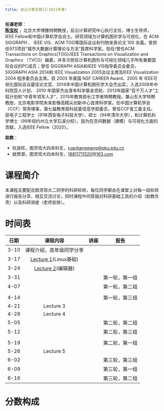 ```yaml
---
title: 前沿计算实践II(2021年春)
---
```


**任课老师**：  
[**陈宝权**](http://cfcs.pku.edu.cn/baoquan/) ，北京大学博雅特聘教授，前沿计算研究中心执行主任，博士生导师，IEEE Fellow和中国计算机学会会士。研究领域为计算机图形学与可视化，在 ACM SIGGRAPH 、 IEEE VIS、ACM TOG等国际会议和刊物发表论文 100 余篇。曾担任973项目“城市大数据计算理论与方法”首席科学家。现任/曾任ACM Transactions on Graphics(TOG)/IEEE Transactions on Visualization and Graphics （TVCG）编委，并多次担任计算机图形与可视化领域几乎所有重要国际会议的PC成员；曾任 SIGGRAPH ASIA和IEEE VIS指导委员会委员，SIGGRAPH ASIA 2014和 IEEE Visualization 2005会议主席及IEEE Visualization 2004 程序委员会主席。获 2003 年美国 NSF CAREER Award、2005 年 IEEE可视化国际会议最佳论文奖、2014年中国计算机图形学大会杰出奖，入选2008年中科院百人计划、 2010 年国家杰出青年科学基金资助、2013年国家“百千万人才”工程计划和“中青年领军人才”、2015年教育部长江学者特聘教授。兼山东大学特聘教授，北京电影学院未来影像高精尖创新中心首席科学家。任中国计算机学会（CCF）常务理事，第七届教育部科技委信息学部委员，曾任CCF青工委主任。获电子工程学士（91年西安电子科技大学）、硕士（94年清华大学），和计算机科学博士（99年纽约州立大学石溪分校）。因为在空间数据（建模）与可视化方面的贡献，入选IEEE Fellow（2020）。  

**助教**：

* 阮良旺，图灵班大四本科生，[ruanliangwang@pku.edu.cn](ruanliangwang@pku.edu.cn)
* 姚贺源，图灵班大四本科生，[18811711520@163.com](18811711520@163.com)

# 课程简介

本课程主要配合图灵班大二同学的科研轮转，每位同学都会在课堂上对每一段轮转进行报告分享，相互交流讨论，同时课程中间穿插对科研基础工具的介绍（助教负责）以及科研讲座（老师安排）。

# 时间表

|日期|课程内容|讲座|报告|
|:-:|:-:|:-:|:-:|
|3-10|课程介绍，高年级同学分享|||
|3-17|[Lecture 1](./html-gen/lecture-1.html)(Linux基础)|||
|3-24|[Lecture 2](./html-gen/lecture-2.html)(编辑器)|||
|3-31|||第一轮，第一组|
|4-07|||第一轮，第二组|
|||||
|4-14|||第一轮，第三组|
|4-21|Lecture 3|||
|4-28|Lecture 4|||
|5-05|||第二轮，第二组|
|5-12|||第二轮，第三组|
|||||
|5-19|||第二轮，第一组|
|5-26|Lecture 5|||
|6-02|||第三轮，第三组|
|6-09|||第三轮，第一组|
|6-16|||第三轮，第二组|

# 分数构成

